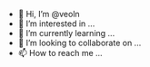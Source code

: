 - 👋 Hi, I’m @veoln
- 👀 I’m interested in ...
- 🌱 I’m currently learning ...
- 💞️ I’m looking to collaborate on ...
- 📫 How to reach me ...

<!---
veoln/veoln is a ✨ special ✨ repository because its `README.md` (this file) appears on your GitHub profile.
You can click the Preview link to take a look at your changes.
--->
